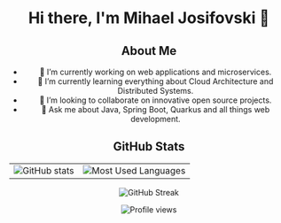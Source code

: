 <div align="center">

# Hi there, I'm Mihael Josifovski 👋

## About Me
- 🔭 I’m currently working on web applications and microservices.
- 🌱 I’m currently learning everything about Cloud Architecture and Distributed Systems.
- 👯 I’m looking to collaborate on innovative open source projects.
- 💬 Ask me about Java, Spring Boot, Quarkus and all things web development.

## GitHub Stats

<table>
  <tr>
    <td><img src="https://github-readme-stats.vercel.app/api?username=mihael10&show_icons=true&theme=vue&border_color=61dafb&include_all_commits=true" alt="GitHub stats" /></td>
    <td><img src="https://github-readme-stats.vercel.app/api/top-langs/?username=mihael10&layout=compact&theme=vue&border_color=61dafb" alt="Most Used Languages" /></td>
  </tr>
</table>

![GitHub Streak](https://github-readme-streak-stats.herokuapp.com/?user=mihael10&theme=dark&background=000000)

![Profile views](https://komarev.com/ghpvc/?username=mihael10&color=blueviolet)

</div>
